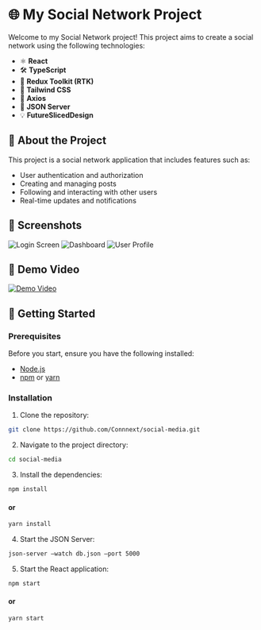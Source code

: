 # 🌐 My Social Network Project

Welcome to my Social Network project! This project aims to create a social network using the following technologies:

- ⚛ **React**
- 🛠 **TypeScript**
- 🚀 **Redux Toolkit (RTK)**
- 🎨 **Tailwind CSS**
- 📡 **Axios**
- 📄 **JSON Server**
- 💡 **FutureSlicedDesign**

## 📖 About the Project

This project is a social network application that includes features such as:

- User authentication and authorization
- Creating and managing posts
- Following and interacting with other users
- Real-time updates and notifications

## 📸 Screenshots

![Login Screen](assets/login_screen.png)
![Dashboard](assets/dashboard.png)
![User Profile](assets/user_profile.png)

## 🎥 Demo Video

[![Demo Video](http://img.youtube.com/vi/abcd1234/0.jpg)](http://www.youtube.com/watch?v=abcd1234)

## 🚀 Getting Started

### Prerequisites

Before you start, ensure you have the following installed:

- [Node.js](https://nodejs.org/)
- [npm](https://www.npmjs.com/) or [yarn](https://yarnpkg.com/)

### Installation

1. Clone the repository:

```bash
git clone https://github.com/Connnext/social-media.git
```

2. Navigate to the project directory:

```bash
cd social-media
```

3. Install the dependencies:

```bash
npm install
```

#### or

```bash
yarn install
```

4. Start the JSON Server:

```bash
json-server —watch db.json —port 5000
```

5. Start the React application:

```bash
npm start
```

#### or

```bash
yarn start
```
